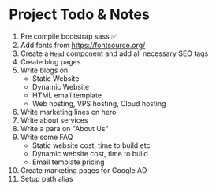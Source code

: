 # Project Todo & Notes

1. Pre compile bootstrap sass ✅
2. Add fonts from https://fontsource.org/
3. Create a `Head` component and add all necessary SEO tags
4. Create blog pages
5. Write blogs on
   - Static Website
   - Dynamic Website
   - HTML email template
   - Web hosting, VPS hosting, Cloud hosting
6. Write marketing lines on hero
7. Write about services
8. Write a para on "About Us"
9. Write some FAQ
   - Static website cost, time to build etc
   - Dynamic website cost, time to build
   - Email template pricing
10. Create marketing pages for Google AD
11. Setup path alias
